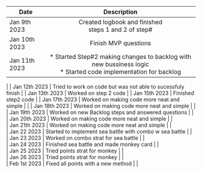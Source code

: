 

| Date          |                                                     Description                                                     |
|---------------|:-------------------------------------------------------------------------------------------------------------------:|
 Jan 9th 2023  |                              Created logbook and finished<br/> steps 1 and 2 of step#                               |
| Jan 10th 2023 |                                                Finish MVP questions                                                 |
| Jan 11th 2023 | * Started Step#2 making changes to backlog with new bussiness logic <br/> * Started code implementation for backlog |
|
| Jan 12th 2023 |                             Tried to work on code but was not able to sucessfuly finish                             |
| Jan 13th 2023 |                                                Worked on step 2 code                                                |
| Jan 15th 2023 |                                                 Finished step2 code                                                 |
| Jan 17th 2023 |                                     Worked on making code more neat and simple                                      | |
| Jan 18th 2023 |                                     Worked on making code more neat and simple                                      | |                                             
| Jan 19th 2023 |                                 Worked on new Backlog steps and answered questions                                  | |                                             
| Jan 20th 2023 |                                     Worked on making code more neat and simple                                      | |                                             
| Jan 21th 2023 |                                     Worked on making code more neat and simple                                      | |                                             
| Jan 22 2023   |                               Started to implement sea battle with combo w sea battle                               | |                                             
| Jan 23 2023   |                                        Worked on combo strat for sea battle                                         | |                                             
| Jan 24 2023   |                                      Finished sea battle and made monkey card                                       | |                                             
| Jan 25 2023   |                                            Tried points strat for monkey                                            | |                                             
| Jan 26 2023   |                                            Tried points strat for monkey                                            | |                                             
| Feb 1st 2023  |                                         Fixed all points with a new method                                          | |                                             